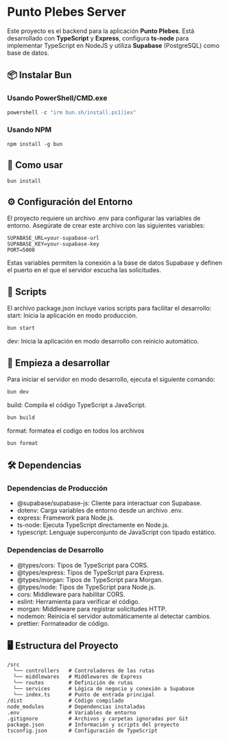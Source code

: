 # Punto Plebes Server

Este proyecto es el backend para la aplicación **Punto Plebes**. Está desarrollado con **TypeScript** y **Express**, configura **ts-node** para implementar TypeScript en NodeJS y utiliza **Supabase** (PostgreSQL) como base de datos.

## 📦 Instalar Bun

### Usando PowerShell/CMD.exe

```powershell
powershell -c "irm bun.sh/install.ps1|iex"
```

### Usando NPM

```npm
npm install -g bun
```

## 🚀 Como usar

```bun
bun install
```

## ⚙️ Configuración del Entorno

El proyecto requiere un archivo .env para configurar las variables de entorno. Asegúrate de crear este archivo con las siguientes variables:

```env
SUPABASE_URL=your-supabase-url
SUPABASE_KEY=your-supabase-key
PORT=5000
```

Estas variables permiten la conexión a la base de datos Supabase y definen el puerto en el que el servidor escucha las solicitudes.

## 📄 Scripts

El archivo package.json incluye varios scripts para facilitar el desarrollo:
start: Inicia la aplicación en modo producción.

```bash
bun start
```

dev: Inicia la aplicación en modo desarrollo con reinicio automático.

## 🚀 Empieza a desarrollar

Para iniciar el servidor en modo desarrollo, ejecuta el siguiente comando:

```bash
bun dev
```

build: Compila el código TypeScript a JavaScript.

```bash
bun build
```

format: formatea el codigo en todos los archivos

```bash
bun format
```

## 🛠 Dependencias

### Dependencias de Producción

- @supabase/supabase-js: Cliente para interactuar con Supabase.
- dotenv: Carga variables de entorno desde un archivo .env.
- express: Framework para Node.js.
- ts-node: Ejecuta TypeScript directamente en Node.js.
- typescript: Lenguaje superconjunto de JavaScript con tipado estático.

### Dependencias de Desarrollo

- @types/cors: Tipos de TypeScript para CORS.
- @types/express: Tipos de TypeScript para Express.
- @types/morgan: Tipos de TypeScript para Morgan.
- @types/node: Tipos de TypeScript para Node.js.
- cors: Middleware para habilitar CORS.
- eslint: Herramienta para verificar el código.
- morgan: Middleware para registrar solicitudes HTTP.
- nodemon: Reinicia el servidor automáticamente al detectar cambios.
- prettier: Formateador de código.

## 🖥️ Estructura del Proyecto

```
/src
  └── controllers   # Controladores de las rutas
  └── middlewares   # Middlewares de Express
  └── routes        # Definición de rutas
  └── services      # Lógica de negocio y conexión a Supabase
  └── index.ts      # Punto de entrada principal
/dist               # Código compilado
node_modules        # Dependencias instaladas
.env                # Variables de entorno
.gitignore          # Archivos y carpetas ignoradas por Git
package.json        # Información y scripts del proyecto
tsconfig.json       # Configuración de TypeScript
```
